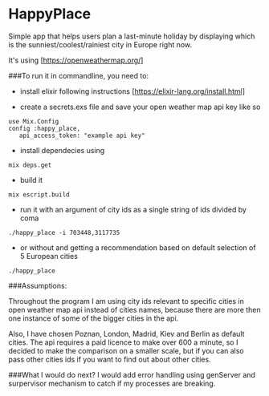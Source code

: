 # HappyPlace

Simple app that helps users plan a last-minute holiday by displaying which is
the sunniest/coolest/rainiest city in Europe right now.

It's using [https://openweathermap.org/]

###To run it in commandline, you need to:
- install elixir following instructions
[https://elixir-lang.org/install.html]

- create a secrets.exs file and save your open weather map api key like so
```
use Mix.Config
config :happy_place,
   api_access_token: "example api key"

```
- install dependecies using
```
mix deps.get

```
- build it
```
mix escript.build
```
- run it with an argument of city ids as a single string of ids divided by coma
```
./happy_place -i 703448,3117735
```
- or without and getting a recommendation based on default selection of 5 European cities
```
./happy_place
```

###Assumptions:

Throughout the program I am using city ids relevant to specific cities in open weather map api instead of cities names, because there are more then one instance of some of the bigger cities in the api.

Also, I have chosen Poznan, London, Madrid, Kiev and Berlin as default cities.
The api requires a paid licence to make over 600 a minute, so I decided to make the comparison on a smaller scale, but if you can also pass other cities ids if you want to find out about other cities.

###What I would do next?
I would add error handling using genServer and surpervisor mechanism to catch if my processes are breaking.
